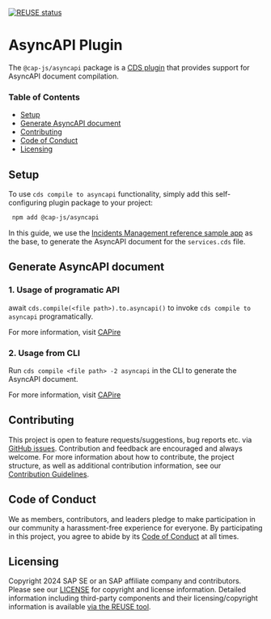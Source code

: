 [![REUSE status]()]()

# AsyncAPI Plugin

The `@cap-js/asyncapi` package is a [CDS plugin](https://cap.cloud.sap/docs/node.js/cds-plugins#cds-plugin-packages) that provides support for AsyncAPI document compilation.

### Table of Contents

- [Setup](#setup)
- [Generate AsyncAPI document](#generate-asyncapi-document)
- [Contributing](#contributing)
- [Code of Conduct](#code-of-conduct)
- [Licensing](#licensing)

## Setup

To use `cds compile to asyncapi` functionality, simply add this self-configuring plugin package to your project:

```sh
 npm add @cap-js/asyncapi
```

In this guide, we use the [Incidents Management reference sample app](https://github.com/cap-js/incidents-app) as the base, to generate the AsyncAPI document for the `services.cds` file.

## Generate AsyncAPI document

### 1. Usage of programatic API

await `cds.compile(<file path>).to.asyncapi()` to invoke `cds compile to asyncapi` programatically.

For more information, visit [CAPire](https://cap.cloud.sap/docs/node.js/cds-compile#to-asyncapi)


### 2. Usage from CLI 

Run `cds compile <file path> -2 asyncapi` in the CLI to generate the AsyncAPI document.

For more information, visit [CAPire](https://cap.cloud.sap/docs/advanced/asyncapi#cli)

## Contributing

This project is open to feature requests/suggestions, bug reports etc. via [GitHub issues](https://github.com/cap-js/asyncapi/issues). Contribution and feedback are encouraged and always welcome. For more information about how to contribute, the project structure, as well as additional contribution information, see our [Contribution Guidelines](CONTRIBUTING.md).

## Code of Conduct

We as members, contributors, and leaders pledge to make participation in our community a harassment-free experience for everyone. By participating in this project, you agree to abide by its [Code of Conduct](CODE_OF_CONDUCT.md) at all times.

## Licensing

Copyright 2024 SAP SE or an SAP affiliate company and contributors. Please see our [LICENSE](LICENSE) for copyright and license information. Detailed information including third-party components and their licensing/copyright information is available [via the REUSE tool]().
